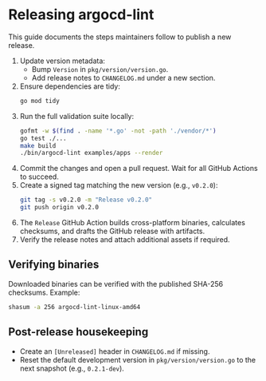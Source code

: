 # Releasing argocd-lint

This guide documents the steps maintainers follow to publish a new release.

1. Update version metadata:
   - Bump `Version` in `pkg/version/version.go`.
   - Add release notes to `CHANGELOG.md` under a new section.
2. Ensure dependencies are tidy:
   ```bash
   go mod tidy
   ```
3. Run the full validation suite locally:
   ```bash
   gofmt -w $(find . -name '*.go' -not -path './vendor/*')
   go test ./...
   make build
   ./bin/argocd-lint examples/apps --render
   ```
4. Commit the changes and open a pull request. Wait for all GitHub Actions to succeed.
5. Create a signed tag matching the new version (e.g., `v0.2.0`):
   ```bash
   git tag -s v0.2.0 -m "Release v0.2.0"
   git push origin v0.2.0
   ```
6. The `Release` GitHub Action builds cross-platform binaries, calculates checksums, and drafts the GitHub release with artifacts.
7. Verify the release notes and attach additional assets if required.

## Verifying binaries

Downloaded binaries can be verified with the published SHA-256 checksums. Example:

```bash
shasum -a 256 argocd-lint-linux-amd64
```

## Post-release housekeeping

- Create an `[Unreleased]` header in `CHANGELOG.md` if missing.
- Reset the default development version in `pkg/version/version.go` to the next snapshot (e.g., `0.2.1-dev`).
